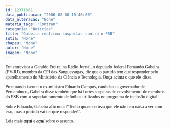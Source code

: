 ```yaml
---
id: 12371861
data_publicacao: "2006-08-08 10:46:00"
data_alteracao: "None"
materia_tags: "Contran"
categoria: "Notícias"
title: "Gabeira reafirma suspeitas contra o PSB"
sutia: "None"
chapeu: "None"
autor: "None"
imagem: "None"
---
```

<p><P><FONT face=Verdana>Em entrevista a Geraldo Freire, na Rádio Jornal, o deputado federal Fernando Gabeira (PV-RJ), membro da CPI das Sanguessugas, diz que o partido tem que responder pelo aparelhamento do Ministério da Ciência e Tecnologia. Ouça acima o que ele disse.</FONT></P></p>
<p><P><FONT face=Verdana>Procurando isentar o ex-ministro Eduardo Campos, candidato a governador de Pernambuco, Gabeira disse também que há fortes suspeitas de envolvimento de membros do PSB com o superfaturamento de ônibus utilizados no programa de inclusão digital.</FONT></P></p>
<p><P><FONT face=Verdana>Sobre Eduardo, Gabeira afirmou: \"Tenho quase certeza que&nbsp;ele não tem nada a ver com isso, mas o partido vai ter que responder\".</FONT></P></p>
<p><P><FONT face=Verdana>Leia mais <STRONG><EM><A href=\"https://jc3.uol.com.br/blogs/jc/2006/08/08/index.php#572\" target=_blank>aqui</A></EM></STRONG> e <STRONG><EM><A href=\"https://jc3.uol.com.br/blogs/jc/2006/08/07/index.php#564\" target=_blank>aqui</A></EM></STRONG> sobre o assunto.</FONT></P> </p>
